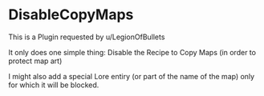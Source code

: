 # DisableCopyMaps
This is a Plugin requested by u/LegionOfBullets

It only does one simple thing: Disable the Recipe to Copy Maps (in order to protect map art)

I might also add a special Lore entiry (or part of the name of the map) only for which it will be blocked.

